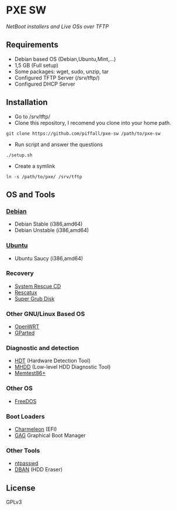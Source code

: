 # PXE SW
*NetBoot installers and Live OSs over TFTP*

## Requirements
- Debian based OS (Debian,Ubuntu,Mint,...)
- 1,5 GB (Full setup)
- Some packages: wget, sudo, unzip, tar
- Configured TFTP Server (/srv/tftp/)
- Configured DHCP Server

## Installation
- Go to /srv/tftp/
- Clone this repository, I recomend you clone into your home path.
```
git clone https://github.com/piffall/pxe-sw /path/to/pxe-sw
```
- Run script and answer the questions
```
./setup.sh
```
- Create a symlink
```
ln -s /path/to/pxe/ /srv/tftp
```

## OS and Tools

### [Debian](http://www.debian.org)
- Debian Stable (i386,amd64)
- Debian Unstable (i386,amd64)

### [Ubuntu](http://www.ubuntu.com)
- Ubuntu Saucy (i386,amd64)

### Recovery
- [System Rescue CD](http://www.sysresccd.org)
- [Rescatux](http://www.supergrubdisk.org/rescatux/)
- [Super Grub Disk](http://www.supergrubdisk.org/super-grub2-disk/)

### Other GNU/Linux Based OS
- [OpenWRT](https://openwrt.org/)
- [GParted](https://gparted.org/)

### Diagnostic and detection
- [HDT](http://hdt-project.org) (Hardware Detection Tool)
- [MHDD](http://hddguru.com/software/2005.10.02-MHDD/) (Low-level HDD Diagnostic Tool)
- [Memtest86+](http://www.memtest.org/)

### Other OS
- [FreeDOS](http://www.freedos.org/)

### Boot Loaders
- [Charmeleon](http://chameleon.osx86.hu/) (EFI)
- [GAG](http://gag.sourceforge.net/) Graphical Boot Manager

### Other Tools
- [ntpasswd](http://pogostick.net/~pnh/ntpasswd/)
- [DBAN](http://www.dban.org/) (HDD Eraser)

## License
GPLv3
